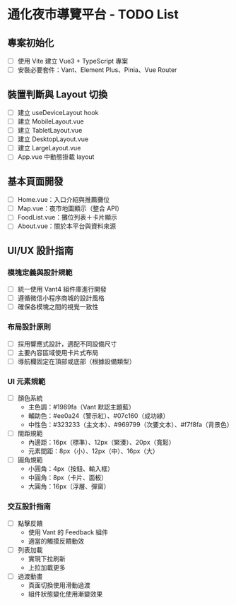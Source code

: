 
# 通化夜市導覽平台 - TODO List
## 專案初始化

- [ ] 使用 Vite 建立 Vue3 + TypeScript 專案
- [ ] 安裝必要套件：Vant、Element Plus、Pinia、Vue Router

## 裝置判斷與 Layout 切換
- [ ] 建立 useDeviceLayout hook
- [ ] 建立 MobileLayout.vue
- [ ] 建立 TabletLayout.vue
- [ ] 建立 DesktopLayout.vue
- [ ] 建立 LargeLayout.vue
- [ ] App.vue 中動態掛載 layout

## 基本頁面開發
- [ ] Home.vue：入口介紹與推薦攤位
- [ ] Map.vue：夜市地圖顯示（整合 API）
- [ ] FoodList.vue：攤位列表＋卡片顯示
- [ ] About.vue：關於本平台與資料來源

## UI/UX 設計指南
### 模塊定義與設計規範
- [ ] 統一使用 Vant4 組件庫進行開發
- [ ] 遵循微信小程序商城的設計風格
- [ ] 確保各模塊之間的視覺一致性

### 布局設計原則
- [ ] 採用響應式設計，適配不同設備尺寸
- [ ] 主要內容區域使用卡片式布局
- [ ] 導航欄固定在頂部或底部（根據設備類型）

### UI 元素規範
- [ ] 顏色系統
  - 主色調：#1989fa（Vant 默認主題藍）
  - 輔助色：#ee0a24（警示紅）、#07c160（成功綠）
  - 中性色：#323233（主文本）、#969799（次要文本）、#f7f8fa（背景色）
- [ ] 間距規範
  - 內邊距：16px（標準）、12px（緊湊）、20px（寬鬆）
  - 元素間距：8px（小）、12px（中）、16px（大）
- [ ] 圓角規範
  - 小圓角：4px（按鈕、輸入框）
  - 中圓角：8px（卡片、面板）
  - 大圓角：16px（浮層、彈窗）

### 交互設計指南
- [ ] 點擊反饋
  - 使用 Vant 的 Feedback 組件
  - 適當的觸摸反饋動效
- [ ] 列表加載
  - 實現下拉刷新
  - 上拉加載更多
- [ ] 過渡動畫
  - 頁面切換使用滑動過渡
  - 組件狀態變化使用漸變效果

